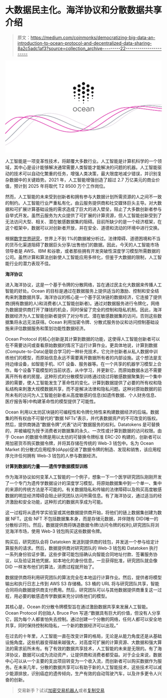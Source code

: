 # 大数据民主化。海洋协议和分散数据共享介绍

> 原文：<https://medium.com/coinmonks/democratizing-big-data-an-introduction-to-ocean-protocol-and-decentralized-data-sharing-8a2c5adc1af3?source=collection_archive---------22----------------------->

![](img/fa38f91a9f966a82c1386e3a30be7cb1.png)

人工智能是一项变革性技术，将颠覆大多数行业。人工智能是计算机科学的一个领域，其中心是设计能够解决通常需要人类智能才能解决的问题的机器。人工智能驱动的技术可以自动化繁重的任务，增强人类决策，最大限度地减少错误，并识别复杂数据中的关键趋势。2021 年，人工智能增强创造了超过 2.7 万亿美元的商业价值，预计到 2025 年将取代 T2 8500 万个工作岗位。

然而，人工智能的未来受到创新者和拥有参与大数据计划所需资源的人之间不一致的制约。人工智能行业严重私有化，由云服务提供商和社交媒体巨头主导。对大数据和可扩展计算基础设施的需求造成了巨大的进入壁垒，阻止了大多数创新者参与自举式开发。虽然云服务为大众提供了可扩展的计算资源，但人工智能创新受到了无法访问大型、相关、潜在敏感数据集的阻碍。目前所缺少的是一个经济框架，在这个框架中，数据可以对创新者开放，并在安全、道德和流动的环境中进行交换。

根据[数字世界研究](https://www.theguardian.com/news/datablog/2012/dec/19/big-data-study-digital-universe-global-volume)，世界上不到 1%的数据被分析过。法律障碍、道德困境和不当的货币化渠道阻碍了数据巨头分享/出售他们的数据。因此，今天的人工智能市场领导者是 AWS、IBM 和谷歌，或者那些拥有开发突破性深度学习模型所需数据的公司。虽然计算和算法创新使人工智能应用多样化，但鉴于大数据的限制，人工智能行业的潜力表现不佳。

**海洋协议**

进入海洋协议，这是一个基于令牌的分散网络，旨在通过民主化大数据来传播人工智能的好处。Ocean 的目标是通过在数据服务上提供适当的激励、控制和安全结构来刺激数据共享。海洋协议的核心是一个基于区块链的数据经济，它连接了提供商(拥有数据的人)和消费者(人工智能创新者)。通过对数据服务进行令牌化，网络为数据提供商打开了赚钱的机会，同时保留了完全的控制和隐私机制。因此，海洋数据经济为人工智能创新者提供了对分布式、潜在敏感数据集的访问，否则这些数据集将永远无法获得。Ocean 利用加密令牌、分散式服务协议和访问控制基础设施来评估数据服务和策划功能性数据经济。

Ocean Protocol 的核心创新是其计算到数据的功能，这使得人工智能创新者可以在不需要访问或查看原始数据的情况下运行计算作业。更具体地说，计算到数据(Compute-to-Data)是联合学习的一种补充技术，它允许创新者从私人数据中训练他们的模型，而原始信息永远不需要离开数据所有者的内部设施。这个想法是支持边缘设备，如智能手机、IOT 设备、服务器等。在一个共享的机器学习模型上合作。每个设备下载模型的当前状态，从中学习，并更新它，而原始数据永远不需要离开所有者的房屋。这种形式的分散模型训练通过绕过将敏感数据聚集到一个集中源的需要，使人工智能发生了革命性的变化。计算到数据提供了必要的所有权和隐私结构来刺激大规模数据共享，而不是解决法律和隐私问题。这种对原始数据的前所未有的访问为人工智能创新者从高度敏感的信息(如遗传数据、个人财务信息、医疗报告等)中构建革命性的模型提供了可能性。

Ocean 利用以太坊区块链的可编程性和令牌化特性来构建数据经济的后端。数据集的所有权由不可替代的“数据 NFTs”表示，并代表数据资产的不可改变的版权。然后，提供商铸造“数据令牌”,代表“访问”数据服务的权利。Datatokens 是可替换的，并被编程为授予消费者对数据集的永久、一次性或计算到数据的访问权限。由于 Ocean 的数据令牌是用以太坊的可替换令牌标准 ERC-20 构建的，创新者可以用加密货币购买数据令牌，并将其存储在传统的 Web-3 钱包中。名为 Ocean Market 的分散式应用程序(dApp)促进了数据令牌的制造、发现和销售，该应用程序允许任何拥有 Web-3 钱包的人参与数据经济。

**计算到数据的力量——遗传学数据模型训练**

作为海洋协议如何变革人工智能的一个例子，想象一下一个医学研究团队刚刚开发了一个专门为遗传学数据设计的深度学习模型。将原始数据集中到一个单一、集中的来源的传统方法是不可能的。有关数据隐私和传输的法律障碍以及购买高度敏感数据的明显经济障碍会阻止研究团队访问所需信息。有了海洋协议，通过适当的经济激励和安全功能，这种形式的数据共享成为可能。

这一过程将从遗传学实验室或其他数据提供商开始，将他们的链上数据集创建为数据 NFT。这些 NFT 不包括数据集本身，而是存储元数据，并伴随有 DID(唯一的分散标识符)。然后，数据提供商将铸造数据令牌(访问令牌的权利),研究团队将浏览海洋市场，使用 Web-3 钱包购买这些数据令牌。

购买后，研究团队会将 Datatoken 发送到提供商的钱包，并发送一个参与给定计算服务的请求。然后，数据提供商对研究团队的 Web-3 钱包和 Datatoken 执行一系列身份验证步骤。这些步骤可能包括确认向智能合同地址付款、签署服务协议，以及验证其他凭据，如本地化的身份信息。一旦获得批准，研究团队就会像 DID 一样发布他们的算法，消费过程就开始了。

数据提供商将利用研究团队的算法完全在本地运行计算作业。然后，提供者将模型输出和执行日志上传到 AWS S3 存储桶。S3 桶的 URL 将与研究团队共享，智能合同将向数据提供商支付费用。然后，研究团队可以与其他数据提供商重复这一过程，用必要的敏感遗传学数据来充分训练他们的模型。

其核心是，Ocean 的分散令牌模型旨在通过激励数据共享来发展人工智能。Ocean Protocol 的创始人 Bruce Pon 写道:“数据具有巨大的价值，但没有人分享它，因为每个人都害怕失去控制。通过创建一个分散的网络，任何人都可以安全地共享，同时保持控制和隐私，一个新的数据经济可以出现。”

在过去的十年里，人工智能一直在改变计算的格局，无论是从能力角度还是从基础设施角度。这些机器变得越来越强大，对高度可扩展的计算资源、大数据和强大算法的需求前所未有。有了有效的数据共享技术，人工智能的未来是无限的。有了海洋协议，数据可以成为流动资产，让提供商和消费者都受益。对于企业来说，数据中心可以从一个主要的支出项目转变为一个收入流，而创新者可以购买数据作为服务。在未来几年，分散的数据共享可以有助于新的人工智能技术，这些技术可以减少能源排放，识别癌症的遗传倾向，生产有效的自动驾驶汽车，以及许多更令人兴奋的创新。

> 交易新手？试试[加密交易机器人](/coinmonks/crypto-trading-bot-c2ffce8acb2a)或者[复制交易](/coinmonks/top-10-crypto-copy-trading-platforms-for-beginners-d0c37c7d698c)